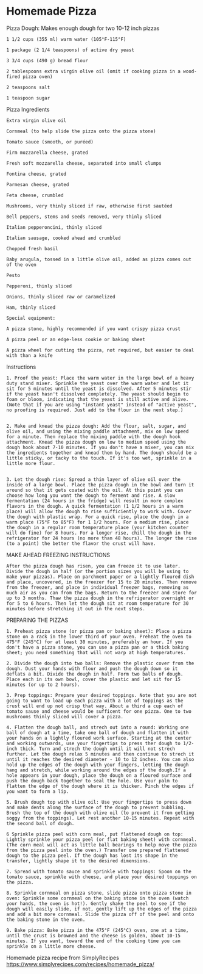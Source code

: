# Homemade Pizza

Pizza Dough: Makes enough dough for two 10-12 inch pizzas

    1 1/2 cups (355 ml) warm water (105°F-115°F)

    1 package (2 1/4 teaspoons) of active dry yeast

    3 3/4 cups (490 g) bread flour

    2 tablespoons extra virgin olive oil (omit if cooking pizza in a wood-fired pizza oven)

    2 teaspoons salt

    1 teaspoon sugar



Pizza Ingredients


    Extra virgin olive oil

    Cornmeal (to help slide the pizza onto the pizza stone)

    Tomato sauce (smooth, or puréed)

    Firm mozzarella cheese, grated

    Fresh soft mozzarella cheese, separated into small clumps

    Fontina cheese, grated

    Parmesan cheese, grated

    Feta cheese, crumbled

    Mushrooms, very thinly sliced if raw, otherwise first sautéed

    Bell peppers, stems and seeds removed, very thinly sliced

    Italian pepperoncini, thinly sliced

    Italian sausage, cooked ahead and crumbled

    Chopped fresh basil

    Baby arugula, tossed in a little olive oil, added as pizza comes out of the oven

    Pesto

    Pepperoni, thinly sliced

    Onions, thinly sliced raw or caramelized

    Ham, thinly sliced

    Special equipment:

    A pizza stone, highly recommended if you want crispy pizza crust

    A pizza peel or an edge-less cookie or baking sheet

    A pizza wheel for cutting the pizza, not required, but easier to deal with than a knife


Instructions

    1. Proof the yeast: Place the warm water in the large bowl of a heavy duty stand mixer. Sprinkle the yeast over the warm water and let it sit for 5 minutes until the yeast is dissolved. After 5 minutes stir if the yeast hasn't dissolved completely. The yeast should begin to foam or bloom, indicating that the yeast is still active and alive. (Note that if you are using "instant yeast" instead of "active yeast", no proofing is required. Just add to the flour in the next step.)


    2. Make and knead the pizza dough: Add the flour, salt, sugar, and olive oil, and using the mixing paddle attachment, mix on low speed for a minute. Then replace the mixing paddle with the dough hook attachment. Knead the pizza dough on low to medium speed using the dough hook about 7-10 minutes. If you don't have a mixer, you can mix the ingredients together and knead them by hand. The dough should be a little sticky, or tacky to the touch. If it's too wet, sprinkle in a little more flour.


    3. Let the dough rise: Spread a thin layer of olive oil over the inside of a large bowl. Place the pizza dough in the bowl and turn it around so that it gets coated with the oil. At this point you can choose how long you want the dough to ferment and rise. A slow fermentation (24 hours in the fridge) will result in more complex flavors in the dough. A quick fermentation (1 1/2 hours in a warm place) will allow the dough to rise sufficiently to work with. Cover the dough with plastic wrap. For a quick rise, place the dough in a warm place (75°F to 85°F) for 1 1/2 hours. For a medium rise, place the dough in a regular room temperature place (your kitchen counter will do fine) for 8 hours. For a longer rise, chill the dough in the refrigerator for 24 hours (no more than 48 hours). The longer the rise (to a point) the better the flavor the crust will have.


MAKE AHEAD FREEZING INSTRUCTIONS

    After the pizza dough has risen, you can freeze it to use later. Divide the dough in half (or the portion sizes you will be using to make your pizzas). Place on parchment paper or a lightly floured dish and place, uncovered, in the freezer for 15 to 20 minutes. Then remove from the freezer, and place in individual freezer bags, removing as much air as you can from the bags. Return to the freezer and store for up to 3 months. Thaw the pizza dough in the refrigerator overnight or for 5 to 6 hours. Then let the dough sit at room temperature for 30 minutes before stretching it out in the next steps.


PREPARING THE PIZZAS

    1. Preheat pizza stone (or pizza pan or baking sheet): Place a pizza stone on a rack in the lower third of your oven. Preheat the oven to 475°F (245°C) for at least 30 minutes, preferably an hour. If you don't have a pizza stone, you can use a pizza pan or a thick baking sheet; you need something that will not warp at high temperatures.

    2. Divide the dough into two balls: Remove the plastic cover from the dough. Dust your hands with flour and push the dough down so it deflats a bit. Divide the dough in half. Form two balls of dough. Place each in its own bowl, cover the plastic and let sit for 15 minutes (or up to 2 hours).

    3. Prep toppings: Prepare your desired toppings. Note that you are not going to want to load up each pizza with a lot of toppings as the crust will end up not crisp that way. About a third a cup each of tomato sause and cheese would be sufficent for one pizza. One to two mushrooms thinly sliced will cover a pizza.

    4. Flatten the dough ball, and strech out into a round: Working one ball of dough at a time, take one ball of dough and flatten it with your hands on a lightly floured work surface. Starting at the center and working outwards, use your fingertips to press ther dough to 1/2-inch thick. Turn and strech the dough until it will not strech further. Let the dough relax 5 minutes and then continue to strech it until it reaches the desired diameter - 10 to 12 inches. You can also hold up the edges of the dough with your fingers, letting the dough hang and stretch, while working around the edges of the dough.If a hole appears in your dough, place the dough on a floured surface and push the dough back together to seal the hole. Use your palm to flatten the edge of the dough where it is thicker. Pinch the edges if you want to form a lip.

    5. Brush dough top with olive oil: Use your fingertips to press down and make dents along the surface of the dough to prevent bubbling. Brush the top of the dough with olive oil (to prevent it from getting soggy from the toppings). Let rest another 10-15 minutes. Repeat with the second ball of dough.

    6 Sprinkle pizza peel with corn meal, put flattened dough on top: Lightly sprinkle your pizza peel (or flat baking sheet) with cornmeal. (The corn meal will act as little ball bearings to help move the pizza from the pizza peel into the oven.) Transfer one prepared flattened dough to the pizza peel. If the dough has lost its shape in the transfer, lightly shape it to the desired dimensions.

    7. Spread with tomato sauce and sprinkle with toppings: Spoon on the tomato sauce, sprinkle with cheese, and place your desired toppings on the pizza.

    8. Sprinkle cornmeal on pizza stone, slide pizza onto pizza stone in oven: Sprinkle some cornmeal on the baking stone in the oven (watch your hands, the oven is hot!). Gently shake the peel to see if the dough will easily slide, if not, gently lift up the edges of the pizza and add a bit more cornmeal. Slide the pizza off of the peel and onto the baking stone in the oven.

    9. Bake pizza: Bake pizza in the 475°F (245°C) oven, one at a time, until the crust is browned and the cheese is golden, about 10-15 minutes. If you want, toward the end of the cooking time you can sprinkle on a little more cheese.


Homemade pizza recipe from SimplyRecipes
https://www.simplyrecipes.com/recipes/homemade_pizza/